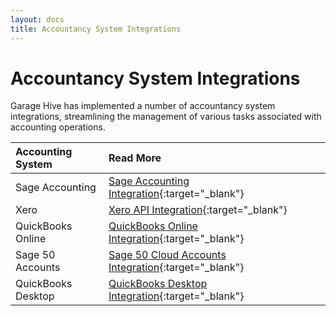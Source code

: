 ```yaml
---
layout: docs
title: Accountancy System Integrations
---
```


# Accountancy System Integrations
Garage Hive has implemented a number of accountancy system integrations, streamlining the management of various tasks associated with accounting operations.

| Accounting System  | Read More                                                                                            |
| :----------------- | :--------------------------------------------------------------------------------------------------- |
| Sage Accounting    | [Sage Accounting Integration](garagehive-sage-accounting-integration.html){:target="_blank"}         |
| Xero               | [Xero API Integration](xero-api-integration.html){:target="_blank"}                                  |
| QuickBooks Online  | [QuickBooks Online Integration](garagehive-quickbooks-online-integration.html){:target="_blank"}     |
| Sage 50 Accounts   | [Sage 50 Cloud Accounts Integration](garagehive-sage-50-accounts-integration.html){:target="_blank"} |
| QuickBooks Desktop | [QuickBooks Desktop Integration](garagehive-quickbooks-desktop-integration.html){:target="_blank"}   |